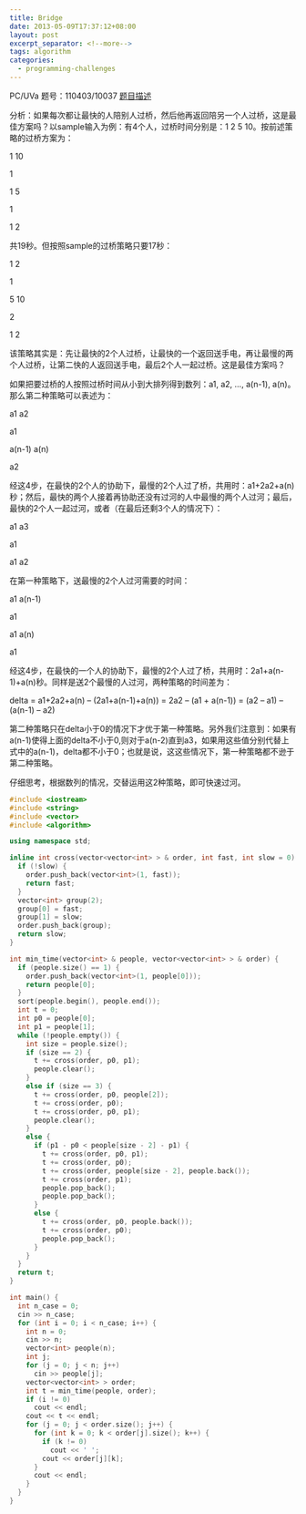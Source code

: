 ```yaml
---
title: Bridge
date: 2013-05-09T17:37:12+08:00
layout: post
excerpt_separator: <!--more-->
tags: algorithm
categories:
  - programming-challenges
---
```

PC/UVa 题号：110403/10037 <a href="http://uva.onlinejudge.org/index.php?option=com_onlinejudge&Itemid=8&page=show_problem&problem=978" target="_blank">题目描述</a>

分析：如果每次都让最快的人陪别人过桥，然后他再返回陪另一个人过桥，这是最佳方案吗？以sample输入为例：有4个人，过桥时间分别是：1 2 5 10。按前述策略的过桥方案为：
  
1 10
  
1
  
1 5
  
1
  
1 2
  
共19秒。但按照sample的过桥策略只要17秒：<!--more-->


  
1 2
  
1
  
5 10
  
2
  
1 2
  
该策略其实是：先让最快的2个人过桥，让最快的一个返回送手电，再让最慢的两个人过桥，让第二快的人返回送手电，最后2个人一起过桥。这是最佳方案吗？
  
如果把要过桥的人按照过桥时间从小到大排列得到数列：a1, a2, &#8230;, a(n-1), a(n)。那么第二种策略可以表述为：
  
a1 a2
  
a1
  
a(n-1) a(n)
  
a2
  
经这4步，在最快的2个人的协助下，最慢的2个人过了桥，共用时：a1+2a2+a(n)秒；然后，最快的两个人接着再协助还没有过河的人中最慢的两个人过河；最后，最快的2个人一起过河，或者（在最后还剩3个人的情况下）：
  
a1 a3
  
a1
  
a1 a2
  
在第一种策略下，送最慢的2个人过河需要的时间：
  
a1 a(n-1)
  
a1
  
a1 a(n)
  
a1
  
经这4步，在最快的一个人的协助下，最慢的2个人过了桥，共用时：2a1+a(n-1)+a(n)秒。同样是送2个最慢的人过河，两种策略的时间差为：

delta = a1+2a2+a(n) &#8211; (2a1+a(n-1)+a(n)) = 2a2 &#8211; (a1 + a(n-1)) = (a2 &#8211; a1) &#8211; (a(n-1) &#8211; a2)

第二种策略只在delta小于0的情况下才优于第一种策略。另外我们注意到：如果有a(n-1)使得上面的delta不小于0,则对于a(n-2)直到a3，如果用这些值分别代替上式中的a(n-1)，delta都不小于0；也就是说，这这些情况下，第一种策略都不逊于第二种策略。

仔细思考，根据数列的情况，交替运用这2种策略，即可快速过河。

```cpp
#include <iostream>
#include <string>
#include <vector>
#include <algorithm>

using namespace std;

inline int cross(vector<vector<int> > & order, int fast, int slow = 0) {
  if (!slow) {
    order.push_back(vector<int>(1, fast));
    return fast;
  }
  vector<int> group(2);
  group[0] = fast;
  group[1] = slow;
  order.push_back(group);
  return slow;
}

int min_time(vector<int> & people, vector<vector<int> > & order) {
  if (people.size() == 1) {
    order.push_back(vector<int>(1, people[0]));
    return people[0];
  }
  sort(people.begin(), people.end());
  int t = 0;
  int p0 = people[0];
  int p1 = people[1];
  while (!people.empty()) {
    int size = people.size();
    if (size == 2) {
      t += cross(order, p0, p1);
      people.clear();
    }
    else if (size == 3) {
      t += cross(order, p0, people[2]);
      t += cross(order, p0);
      t += cross(order, p0, p1);
      people.clear();
    }
    else {
      if (p1 - p0 < people[size - 2] - p1) {
        t += cross(order, p0, p1);
        t += cross(order, p0);
        t += cross(order, people[size - 2], people.back());
        t += cross(order, p1);
        people.pop_back();
        people.pop_back();
      }
      else {
        t += cross(order, p0, people.back());
        t += cross(order, p0);
        people.pop_back();
      }
    }
  }
  return t;
}

int main() {
  int n_case = 0;
  cin >> n_case;
  for (int i = 0; i < n_case; i++) {
    int n = 0;
    cin >> n;
    vector<int> people(n);
    int j;
    for (j = 0; j < n; j++)
      cin >> people[j];
    vector<vector<int> > order;
    int t = min_time(people, order);
    if (i != 0)
      cout << endl;
    cout << t << endl;
    for (j = 0; j < order.size(); j++) {
      for (int k = 0; k < order[j].size(); k++) {
        if (k != 0)
          cout << ' ';
        cout << order[j][k];
      }
      cout << endl;
    }
  }
}
```

